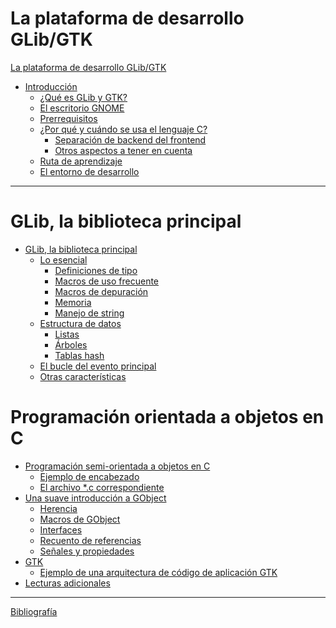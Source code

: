 # La plataforma de desarrollo GLib/GTK

[La plataforma de desarrollo GLib/GTK](./content/intro/title.md)

- [Introducción](./content/intro/intro.md)
	- [¿Qué es GLib y GTK?](./content/intro/glib-and-gtk.md)
	- [El escritorio GNOME](./content/intro/gnome-desktop.md)
	- [Prerrequisitos](./content/intro/prerequisites.md)
	- [¿Por qué y cuándo se usa el lenguaje C?](./content/intro/why-and-when-c.md)
		- [Separación de backend del frontend](./content/intro/separate-backend.md)
		- [Otros aspectos a tener en cuenta](./content/intro/other-aspects.md)
	- [Ruta de aprendizaje](./content/intro/learning-path.md)
	- [El entorno de desarrollo](./content/intro/environment.md)

---

# GLib, la biblioteca principal

- [GLib, la biblioteca principal](./content/glib/glib.md)
	- [Lo esencial](./content/glib/basics.md)
		- [Definiciones de tipo](./content/glib/type-def.md)
		- [Macros de uso frecuente](./content/glib/freq-macros.md)
		- [Macros de depuración](./content/glib/dbg-macros.md)
		- [Memoria](./content/glib/memory.md)
		- [Manejo de string](./content/glib/str-handling.md)
	- [Estructura de datos](./content/glib/data-struct.md)
		- [Listas](./content/glib/lists.md)
		- [Árboles](./content/glib/trees.md)
		- [Tablas hash](./content/glib/hash-tables.md)
	- [El bucle del evento principal](./content/glib/main-loop.md)
	- [Otras características](./content/glib/other-feat.md)

# Programación orientada a objetos en C

<!-- [Programación orientada a objetos en C](./content/oop/oop.md) -->

- [Programación semi-orientada a objetos en C](./content/oop/oop-semi.md)
	- [Ejemplo de encabezado](./content/oop/header-ex.md)
	- [El archivo *.c correspondiente]()
- [Una suave introducción a GObject](./content/oop/oop-gobject.md)
	- [Herencia]()
	- [Macros de GObject]()
	- [Interfaces]()
	- [Recuento de referencias]()
	- [Señales y propiedades]()
- [GTK]()
	- [Ejemplo de una arquitectura de código de aplicación GTK]()
- [Lecturas adicionales]()

---

[Bibliografía](./content/intro/biblio.md)